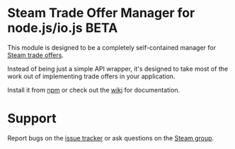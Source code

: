 # Steam Trade Offer Manager for node.js/io.js **BETA**

This module is designed to be a completely self-contained manager for [Steam trade offers](https://steamcommunity.com/my/tradeoffers).

Instead of being just a simple API wrapper, it's designed to take most of the work out of implementing trade offers in your application.

Install it from [npm](https://www.npmjs.com/package/steam-tradeoffer-manager) or check out the [wiki](https://github.com/DoctorMcKay/node-steam-tradeoffer-manager/wiki) for documentation.

# Support

Report bugs on the [issue tracker](https://github.com/DoctorMcKay/node-steam-tradeoffer-manager/issues) or ask questions on the [Steam group](https://steamcommunity.com/groups/SteamRE/discussions/3/).